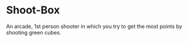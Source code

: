 # Shoot-Box
An arcade, 1st person shooter in which you try to get the most points by shooting green cubes.
